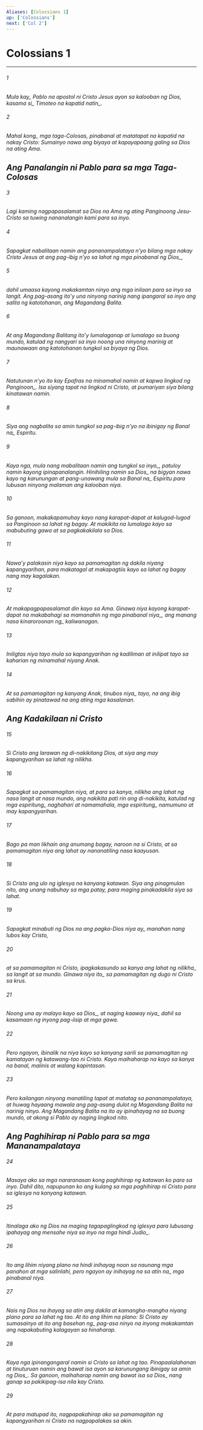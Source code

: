 ```yaml
---
Aliases: [Colossians 1]
up: ['Colossians']
next: ['Col 2']
---
```

# Colossians 1

***






















###### 1 










<i class="trans-change">Mula kay_ Pablo na apostol ni Cristo Jesus ayon sa kalooban ng Dios, <i class="trans-change">kasama si_ Timoteo na kapatid <i class="trans-change">natin_. 





















###### 2 










<i class="trans-change">Mahal kong_ mga taga-Colosas, pinabanal at matatapat na kapatid na nakay Cristo: Sumainyo nawa ang biyaya at kapayapaang galing sa Dios na ating Ama.

## Ang Panalangin ni Pablo para sa mga Taga-Colosas 





















###### 3 










Lagi kaming nagpapasalamat sa Dios na Ama ng ating Panginoong Jesu-Cristo sa tuwing nananalangin kami para sa inyo. 





















###### 4 










Sapagkat nabalitaan namin ang pananampalataya nʼyo bilang mga nakay Cristo Jesus at ang pag-ibig nʼyo sa lahat ng mga pinabanal <i class="trans-change">ng Dios_, 





















###### 5 










dahil umaasa kayong makakamtan ninyo ang mga inilaan para sa inyo sa langit. Ang pag-asang itoʼy una ninyong narinig nang ipangaral sa inyo ang salita ng katotohanan, ang Magandang Balita. 





















###### 6 










At ang Magandang Balitang itoʼy lumalaganap at lumalago sa buong mundo, katulad ng nangyari sa inyo noong una ninyong marinig at maunawaan ang katotohanan tungkol sa biyaya ng Dios. 





















###### 7 










Natutunan nʼyo ito kay Epafras na minamahal namin at kapwa lingkod <i class="trans-change">ng Panginoon_. Isa siyang tapat na lingkod ni Cristo, at pumariyan siya bilang kinatawan namin. 





















###### 8 










Siya ang nagbalita sa amin tungkol sa pag-ibig nʼyo na ibinigay ng <i class="trans-change">Banal na_ Espiritu. 





















###### 9 










Kaya nga, mula nang mabalitaan namin <i class="trans-change">ang tungkol sa inyo_, patuloy namin kayong ipinapanalangin. Hinihiling namin <i class="trans-change">sa Dios_ na bigyan nawa kayo ng karunungan at pang-unawang mula sa <i class="trans-change">Banal na_ Espiritu para lubusan ninyong malaman ang kalooban niya. 





















###### 10 










Sa ganoon, makakapamuhay kayo nang karapat-dapat at kalugod-lugod sa Panginoon sa lahat ng bagay. At makikita na lumalago kayo sa mabubuting gawa at sa pagkakakilala sa Dios. 





















###### 11 










Nawaʼy palakasin niya kayo sa pamamagitan ng dakila niyang kapangyarihan, para makatagal at makapagtiis kayo sa lahat ng bagay nang may kagalakan. 





















###### 12 










At makapagpapasalamat din kayo sa Ama. Ginawa niya kayong karapat-dapat na makabahagi sa mamanahin ng mga pinabanal <i class="trans-change">niya_, ang manang nasa <i class="trans-change">kinaroroonan ng_ kaliwanagan. 





















###### 13 










Iniligtas niya tayo mula sa kapangyarihan ng kadiliman at inilipat tayo sa kaharian ng minamahal niyang Anak. 





















###### 14 










At sa pamamagitan ng kanyang Anak, tinubos <i class="trans-change">niya_ tayo, na ang ibig sabihin ay pinatawad na ang ating mga kasalanan.

## Ang Kadakilaan ni Cristo 





















###### 15 










Si Cristo ang larawan ng di-nakikitang Dios, at siya ang may kapangyarihan sa lahat ng nilikha. 





















###### 16 










Sapagkat sa pamamagitan niya, at para sa kanya, nilikha ang lahat ng nasa langit at nasa mundo, ang nakikita pati rin ang di-nakikita, katulad ng mga <i class="trans-change">espiritung_ naghahari at namamahala, mga <i class="trans-change">espiritung_ namumuno at may kapangyarihan. 





















###### 17 










Bago pa man likhain ang anumang bagay, naroon na si Cristo, at sa pamamagitan niya ang lahat ay nananatiling nasa kaayusan. 





















###### 18 










Si Cristo ang ulo ng iglesya na kanyang katawan. Siya ang pinagmulan nito, ang unang nabuhay sa mga patay, para maging pinakadakila siya sa lahat. 





















###### 19 










Sapagkat minabuti ng Dios na <i class="trans-change">ang pagka-Dios niya ay_ manahan nang lubos kay Cristo, 





















###### 20 










at sa pamamagitan ni Cristo, ipagkakasundo sa kanya ang lahat <i class="trans-change">ng nilikha_ sa langit at sa mundo. <i class="trans-change">Ginawa niya ito_ sa pamamagitan ng dugo ni Cristo sa krus. 





















###### 21 










Noong una ay malayo kayo <i class="trans-change">sa Dios_, at naging kaaway <i class="trans-change">niya_ dahil sa kasamaan ng inyong pag-iisip at mga gawa. 





















###### 22 










Pero ngayon, ibinalik na niya kayo sa kanyang sarili sa pamamagitan ng kamatayan ng katawang-tao ni Cristo. Kaya maihaharap na kayo sa kanya na banal, malinis at walang kapintasan. 





















###### 23 










Pero kailangan ninyong manatiling tapat at matatag sa pananampalataya, at huwag hayaang mawala ang pag-asang dulot ng Magandang Balita na narinig ninyo. Ang Magandang Balita na ito ay ipinahayag na sa buong mundo, at akong si Pablo ay naging lingkod nito.

## Ang Paghihirap ni Pablo para sa mga Mananampalataya 





















###### 24 










Masaya ako sa mga nararanasan kong paghihirap ng katawan ko para sa inyo. Dahil dito, napupunan ko ang kulang sa mga paghihirap ni Cristo para sa iglesya na kanyang katawan. 





















###### 25 










Itinalaga ako ng Dios na maging tagapaglingkod ng iglesya para lubusang ipahayag ang mensahe niya sa inyo <i class="trans-change">na mga hindi Judio_. 





















###### 26 










Ito ang lihim niyang plano na hindi inihayag noon sa naunang mga panahon at mga salinlahi, pero ngayon ay inihayag na sa <i class="trans-change">atin na_ mga pinabanal niya. 





















###### 27 










Nais ng Dios na ihayag sa atin ang dakila at kamangha-mangha niyang plano para sa lahat ng tao. At ito ang lihim na plano: Si Cristo ay sumasainyo at ito ang <i class="trans-change">basehan ng_ pag-asa ninyo na inyong makakamtan ang napakabuting kalagayan sa hinaharap. 





















###### 28 










Kaya nga ipinangangaral namin si Cristo sa lahat ng tao. Pinapaalalahanan at tinuturuan namin ang bawat isa ayon sa karunungang <i class="trans-change">ibinigay sa amin ng Dios_. Sa ganoon, maihaharap namin ang bawat isa <i class="trans-change">sa Dios_ nang ganap sa pakikipag-isa nila kay Cristo. 





















###### 29 










At para matupad ito, nagpapakahirap ako sa pamamagitan ng kapangyarihan ni Cristo na nagpapalakas sa akin.
